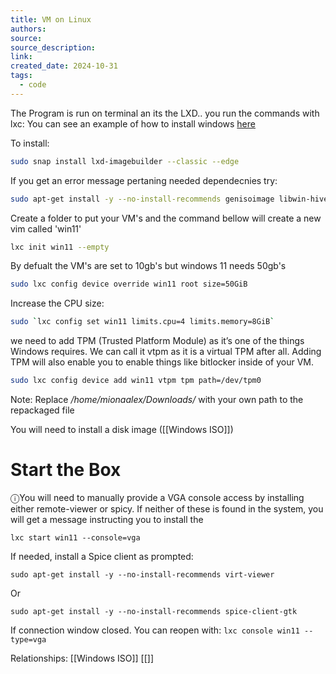 ```yaml
---
title: VM on Linux
authors: 
source: 
source_description: 
link: 
created_date: 2024-10-31
tags:
  - code
---
```

The Program is run on terminal an its the LXD..
you run the commands with lxc:
You can see an example of how to install windows [here](https://ubuntu.com/tutorials/how-to-install-a-windows-11-vm-using-lxd#3-create-a-new-vm) 

To install:
```bash
sudo snap install lxd-imagebuilder --classic --edge
```

If you get an error message pertaning needed dependecnies try:
```bash 
sudo apt-get install -y --no-install-recommends genisoimage libwin-hivex-perl rsync wimtools
```

Create a folder to put your VM's and the command bellow will create a new vim called 'win11'
```bash
lxc init win11 --empty
```

By defualt the VM's are set to 10gb's but windows 11 needs 50gb's
```bash
sudo lxc config device override win11 root size=50GiB
```

Increase the CPU size:
```bash
sudo `lxc config set win11 limits.cpu=4 limits.memory=8GiB`
```

we need to add TPM (Trusted Platform Module) as it’s one of the things Windows requires. We can call it vtpm as it is a virtual TPM after all. Adding TPM will also enable you to enable things like bitlocker inside of your VM.

```bash
sudo lxc config device add win11 vtpm tpm path=/dev/tpm0
```
Note: Replace _/home/mionaalex/Downloads/_ with your own path to the repackaged file

You will need to install a disk image ([[Windows ISO]])

# Start the Box

ⓘYou will need to manually provide a VGA console access by installing either remote-viewer or spicy. If neither of these is found in the system, you will get a message instructing you to install the

`lxc start win11 --console=vga`

If needed, install a Spice client as prompted:

`sudo apt-get install -y --no-install-recommends virt-viewer`

Or

`sudo apt-get install -y --no-install-recommends spice-client-gtk`

If connection window closed. You can reopen with: `lxc console win11 --type=vga`

Relationships:
[[Windows ISO]]
[[]]